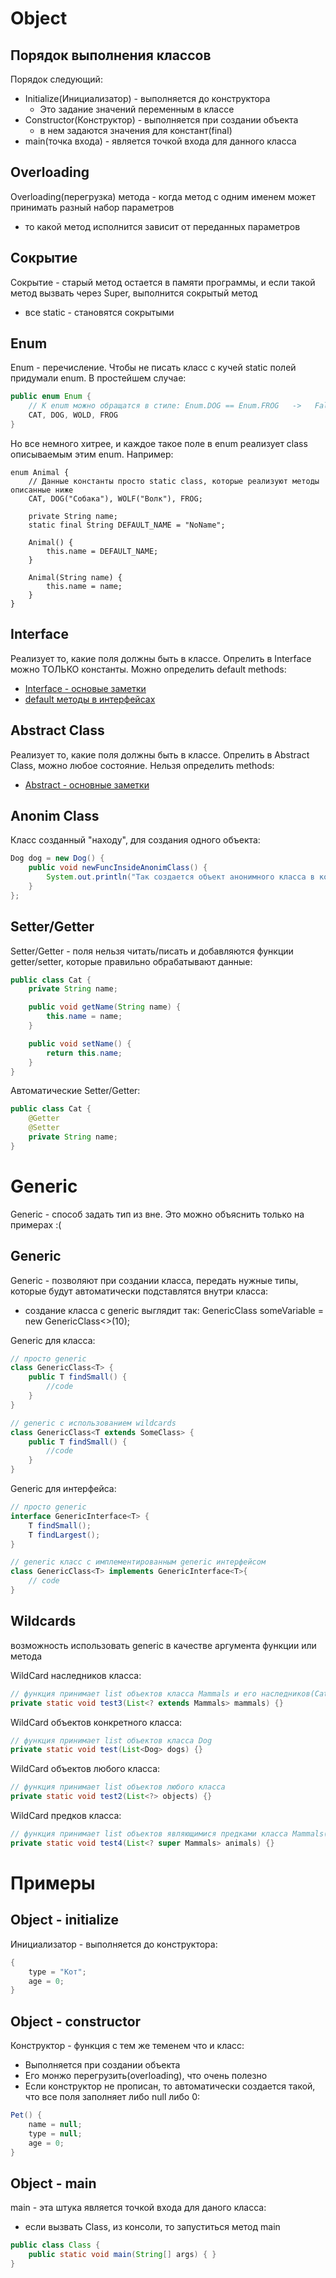 # Object

## Порядок выполнения классов

Порядок следующий:

-   Initialize(Инициализатор) - выполняется до конструктора
    -   Это задание значений переменным в классе
-   Constructor(Конструктор) - выполняется при создании объекта
    -   в нем задаются значения для констант(final)
-   main(точка входа) - является точкой входа для данного класса

## Overloading

Overloading(перегрузка) метода - когда метод с одним именем может принимать разный набор параметров

-   то какой метод исполнится зависит от переданных параметров

## Сокрытие

Сокрытие - старый метод остается в памяти программы, и если такой метод вызвать через Super, выполнится сокрытый метод

-   все static - становятся сокрытыми

## Enum

Enum - перечисление. Чтобы не писать класс с кучей static полей придумали enum. В простейшем случае:

```java
public enum Enum {
    // К enum можно обращатся в стиле: Enum.DOG == Enum.FROG   ->   False
    CAT, DOG, WOLD, FROG
}
```

Но все немного хитрее, и каждое такое поле в enum реализует class описываемым этим enum. Например:

```
enum Animal {
    // Данные константы просто static class, которые реализуют методы описанные ниже
    CAT, DOG("Собака"), WOLF("Волк"), FROG;

    private String name;
    static final String DEFAULT_NAME = "NoName";

    Animal() {
        this.name = DEFAULT_NAME;
    }

    Animal(String name) {
        this.name = name;
    }
}
```

## Interface

Реализует то, какие поля должны быть в классе. Опрелить в Interface можно ТОЛЬКО константы. Можно определить default methods:

-   [Interface - основые заметки](#class---interface)
-   [default методы в интерфейсах](#class---interface-default-methods)

## Abstract Class

Реализует то, какие поля должны быть в классе. Опрелить в Abstract Class, можно любое состояние. Нельзя определить methods:

-   [Abstract - основные заметки](#class---abstract)

## Anonim Class

Класс созданный "находу", для создания одного объекта:

```java
Dog dog = new Dog() {
    public void newFuncInsideAnonimClass() {
        System.out.println("Так создается объект анонимного класса в котором переопределяют все что захотят");
    }
};
```

## Setter/Getter

Setter/Getter - поля нельзя читать/писать и добавляются функции getter/setter, которые правильно обрабатывают данные:

```java
public class Cat {
    private String name;

    public void getName(String name) {
        this.name = name;
    }

    public void setName() {
        return this.name;
    }
}
```

Автоматические Setter/Getter:

```java
public class Cat {
    @Getter
    @Setter
    private String name;
}
```

# Generic

Generic - способ задать тип из вне. Это можно объяснить только на примерах :(

## Generic

Generic - позволяют при создании класса, передать нужные типы, которые будут автоматически подставлятся внутри класса:

-   создание класса с generic выглядит так: GenericClass<String> someVariable = new GenericClass<>(10);

Generic для класса:

```java
// просто generic
class GenericClass<T> {
    public T findSmall() {
        //code
    }
}

// generic с использованием wildcards
class GenericClass<T extends SomeClass> {
    public T findSmall() {
        //code
    }
}
```

Generic для интерфейса:

```java
// просто generic
interface GenericInterface<T> {
    T findSmall();
    T findLargest();
}

// generic класс с имплементированным generic интерфейсом
class GenericClass<T> implements GenericInterface<T>{
    // code
}
```

## Wildcards

возможность использовать generic в качестве аргумента функции или метода

WildCard наследников класса:

```java
// функция принимает list объектов класса Mammals и его наследников(Cat и Dog)
private static void test3(List<? extends Mammals> mammals) {}
```

WildCard объектов конкретного класса:

```java
// функция принимает list объектов класса Dog
private static void test(List<Dog> dogs) {}
```

WildCard объектов любого класса:

```java
// функция принимает list объектов любого класса
private static void test2(List<?> objects) {}
```

WildCard предков класса:

```java
// функция принимает list объектов являющимися предками класса Mammals(Animals и Object)
private static void test4(List<? super Mammals> animals) {}
```

# Примеры

## Object - initialize

Инициализатор - выполняется до конструктора:

```java
{
    type = "Кот";
    age = 0;
}
```

## Object - constructor

Конструктор - функция с тем же теменем что и класс:

-   Выполняется при создании объекта
-   Его монжо перегрузить(overloading), что очень полезно
-   Если конструктор не прописан, то автоматически создается такой, что все поля заполняет либо null либо 0:

```java
Pet() {
    name = null;
    type = null;
    age = 0;
}
```

## Object - main

main - эта штука является точкой входа для даного класса:

-   если вызвать Class, из консоли, то запуститься метод main

```java
public class Class {
    public static void main(String[] args) { }
}
```
